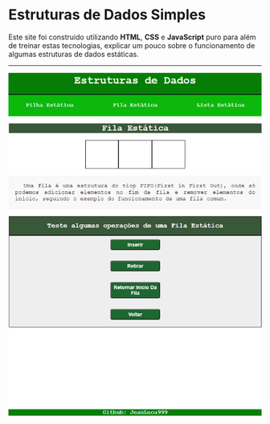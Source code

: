 # Estruturas de Dados Simples
 Este site foi construido utilizando **HTML**, **CSS** e **JavaScript** puro para além de treinar estas tecnologias, explicar um pouco sobre o funcionamento de algumas estruturas de dados estáticas.
 
 ***
 ![preview](preview.png)
